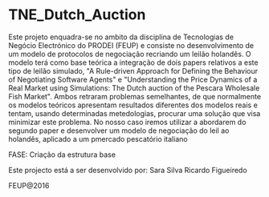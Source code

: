 # TNE_Dutch_Auction

Este projeto enquadra-se no ambito da disciplina de Tecnologias de Negócio Electrónico do PRODEI (FEUP) e consiste no desenvolvimento de um modelo de protocolos de negociação recriando um leilão holandês. O modelo terá como base teórica a integração de dois papers relativos a este tipo de leilão simulado, "A Rule-driven Approach for Defining the Behaviour of Negotiating Software Agents" e "Understanding the Price Dynamics of a Real Market  using Simulations: The Dutch auction of the Pescara Wholesale Fish Market". Ambos retraram problemas semelhantes, de que normalmente os modelos teóricos apresentam resultados diferentes dos modelos reais e tentam, usando determinadas metedologias, procurar uma solução que visa minimizar este problema. No nosso caso iremos utilizar a abordarem do segundo paper e desenvolver um modelo de negociação do leil
ao holandês, aplicado a um pmercado pescatório italiano

FASE: Criação da estrutura base

Este projecto está a ser desenvolvido por:
Sara Silva
Ricardo Figueiredo




FEUP@2016

